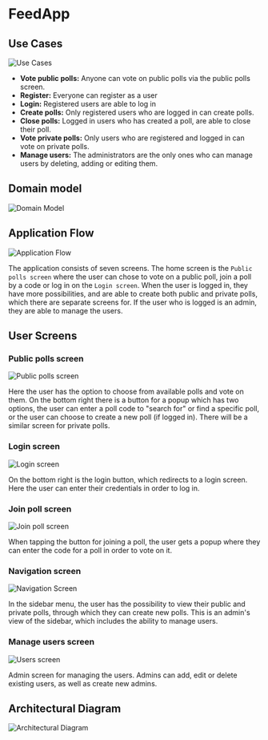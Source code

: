 # FeedApp

## Use Cases

![Use Cases](assets/usecases.png)

* **Vote public polls:** Anyone can vote on public polls via the public polls screen.
* **Register:** Everyone can register as a user
* **Login:** Registered users are able to log in
* **Create polls:** Only registered users who are logged in can create polls.
* **Close polls:** Logged in users who has created a poll, are able to close their poll.
* **Vote private polls:** Only users who are registered and logged in can vote on private polls.
* **Manage users:** The administrators are the only ones who can manage users by deleting, adding or editing them.

## Domain model

![Domain Model](assets/domainmodel.png)

## Application Flow

![Application Flow](assets/applicationflowdiagram.png)

The application consists of seven screens. The home screen is the `Public polls screen` where the user can chose to vote on a public poll, join a poll by a code or log in on the `Login screen`. When the user is logged in, they have more possibilities, and are able to create both public and private polls, which there are separate screens for.
If the user who is logged is an admin, they are able to manage the users.

## User Screens

### Public polls screen

![Public polls screen](assets/public-polls-screen.png)

Here the user has the option to choose from available polls and vote on them. On the bottom right there is a button for a popup which has two options, the user can enter a poll code to "search for" or find a specific poll, or the user can choose to create a new poll (if logged in). There will be a similar screen for private polls. 

### Login screen

![Login screen](assets/login-screen.png)

On the bottom right is the login button, which redirects to a login screen. Here the user can enter their credentials in order to log in.

### Join poll screen

![Join poll screen](assets/join-poll-screen.png)

When tapping the button for joining a poll, the user gets a popup where they can enter the code for a poll in order to vote on it.

### Navigation screen

![Navigation Screen](assets/navigation-screen.png)

In the sidebar menu, the user has the possibility to view their public and private polls, through which they can create new polls.
This is an admin's view of the sidebar, which includes the ability to manage users.

### Manage users screen

![Users screen](assets/users-screen.png)

Admin screen for managing the users. Admins can add, edit or delete existing users, as well as create new admins.

## Architectural Diagram

![Architectural Diagram](assets/architecturaldiagram.png)
